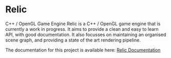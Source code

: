 # Relic
C++ / OpenGL Game Engine
Relic is a C++ / OpenGL game engine that is currently a work in progress. It aims to provide a clean and easy to learn API, with good documentation. It also focusses on maintaining an organised scene graph, and providing a state of the art rendering pipeline.

The documentation for this project is available here: [Relic Documentation](docs.mikagoetze.com)
